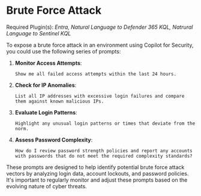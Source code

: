# Brute Force Attack

Required Plugin(s): *Entra, Natural Language to Defender 365 KQL, Natrural Language to Sentinel KQL*

To expose a brute force attack in an environment using Copilot for Security, you could use the following series of prompts:

1. **Monitor Access Attempts**:
   ```
   Show me all failed access attempts within the last 24 hours.
   ```

2. **Check for IP Anomalies**:
   ```
   List all IP addresses with excessive login failures and compare them against known malicious IPs.
   ```

3. **Evaluate Login Patterns**:
   ```
   Highlight any unusual login patterns or times that deviate from the norm.
   ```

4. **Assess Password Complexity**:
   ```
   How do I review password strength policies and report any accounts with passwords that do not meet the required complexity standards?
   ```

These prompts are designed to help identify potential brute force attack vectors by analyzing login data, account lockouts, and password policies. It's important to regularly monitor and adjust these prompts based on the evolving nature of cyber threats.

